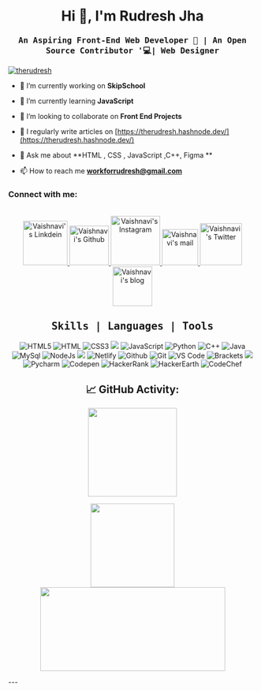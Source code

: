 <h1 align="center">Hi 👋, I'm Rudresh Jha</h1>

<h3 align="center"><samp> An Aspiring Front-End Web Developer 🤖 | An Open Source Contributor '💻| Web Designer</samp></h4></p>
<p align="left"> <a href="https://twitter.com/therudresh" target="blank"><img src="https://img.shields.io/twitter/follow/therudresh?logo=twitter&style=for-the-badge" alt="therudresh" /></a> </p>

- 🔭 I’m currently working on **SkipSchool**

- 🌱 I’m currently learning **JavaScript**

- 👯 I’m looking to collaborate on **Front End Projects**

- 📝 I regularly write articles on [https://therudresh.hashnode.dev/](https://therudresh.hashnode.dev/)

- 💬 Ask me about **HTML , CSS , JavaScript ,C++, Figma **

- 📫 How to reach me **workforrudresh@gmail.com**

   
<h3 align="left">Connect with me:</h3>
<br>
<div align="center">
<a href="https://www.linkedin.com/in/therudreshkumar/">
  <img alt="Vaishnavi's Linkdein"  width="90px" src="https://img.shields.io/badge/Linkedin-0A66C2?style=for-the-badge&logo=Linkedin&logoColor=white" />
</a>

<a href="https://github.com/rudreshh7">
  <img alt="Vaishnavi's Github" width="80px" src="https://img.shields.io/badge/Github-181717?style=for-the-badge&logo=Github&logoColor=white" />
</a>

<a href="https://www.instagram.com/rahul.codes">
  <img alt="Vaishnavi's Instagram" width="100px" src="https://img.shields.io/badge/Instagram-E4405F?style=for-the-badge&logo=instagram&logoColor=white" />
</a>
 
<a href="mailto:rudreshjha18@gmail.com">
  <img alt="Vaishnavi's mail" width="73px" src="https://img.shields.io/badge/Gmail-c14438?style=for-the-badge&logo=Gmail&logoColor=white" />
</a>

<a href="https://twitter.com/TheRudresh">
  <img  alt="Vaishnavi's Twitter" width="85px" src="https://img.shields.io/badge/Twitter-1da1f2?style=for-the-badge&logo=Twitter&logoColor=white" />
  </a>

<a href="https://hashnode.com/@therudresh">
  <img alt="Vaishnavi's blog" width="80px" src="https://img.shields.io/badge/Medium-c14438?style=for-the-badge&logo=Medium&logoColor=white" />
</a>

</div>



<div align="center"><h2><b><samp>Skills | Languages | Tools</samp></b></h2></div>
<div align="center">

![HTML5](https://img.shields.io/badge/HTML5-E34F26?style=for-the-badge&logo=html5&logoColor=white) ![HTML](https://img.shields.io/badge/HTML-239120?style=for-the-badge&logo=html5&logoColor=white) ![CSS3](https://img.shields.io/badge/CSS3-1572B6?style=for-the-badge&logo=css3&logoColor=white ) ![](https://img.shields.io/badge/CSS-239120?&style=for-the-badge&logo=css3&logoColor=white) ![JavaScript](https://img.shields.io/badge/JavaScript-F7DF1E?style=for-the-badge&logo=javascript&logoColor=black ) ![Python](https://img.shields.io/badge/Python-14354C?style=for-the-badge&logo=python&logoColor=white ) ![C++](https://img.shields.io/badge/C%2B%2B-00599C?style=for-the-badge&logo=c%2B%2B&logoColor=white ) ![Java](https://img.shields.io/badge/Java-ED8B00?style=for-the-badge&logo=java&logoColor=white ) ![MySql](https://img.shields.io/badge/MySQL-00000F?style=for-the-badge&logo=mysql&logoColor=white ) ![NodeJs](https://img.shields.io/badge/Node.js-339933?style=for-the-badge&logo=nodedotjs&logoColor=white) ![](https://img.shields.io/badge/Bootstrap-563D7C?style=for-the-badge&logo=bootstrap&logoColor=white) ![Netlify](https://img.shields.io/badge/Netlify-00C7B7?style=for-the-badge&logo=netlify&logoColor=white ) ![Github](https://img.shields.io/badge/Github-black?style=for-the-badge&logo=github&logoColor=white ) ![Git](https://img.shields.io/badge/Git-e84e31?style=for-the-badge&logo=git&logoColor=white ) ![VS Code](https://img.shields.io/badge/Visual_Studio_Code-3ea6eb?style=for-the-badge&logo=Visual-Studio-Code&logoColor=white ) ![Brackets](https://img.shields.io/badge/Brackets-2b2e40?style=for-the-badge&logo=brackets&logoColor=white ) ![](https://img.shields.io/badge/Brave-FF1B2D?style=for-the-badge&logo=Brave&logoColor=white) ![Pycharm](https://img.shields.io/badge/PyCharm-000000.svg?&style=for-the-badge&logo=PyCharm&logoColor=white) ![Codepen](https://img.shields.io/badge/Codepen-000000?style=for-the-badge&logo=codepen&logoColor=white) ![HackerRank](https://img.shields.io/badge/-Hackerrank-2EC866?style=for-the-badge&logo=HackerRank&logoColor=white) ![HackerEarth](https://img.shields.io/badge/HackerEarth-%232C3454.svg?&style=for-the-badge&logo=HackerEarth&logoColor=Blue) ![CodeChef](https://img.shields.io/badge/-CodeChef-5B4638?style=for-the-badge&logo=CodeChef&logoColor=white)

</div>


<div align="center">
 <h2>📈 GitHub Activity:</h2>
   
  <p align="center"> <img height="180px"  src="https://github-readme-stats.vercel.app/api?username=rudreshh7&show_icons=true&theme=react">
  <p align="center">
  <img height="170px" src="https://github-readme-streak-stats.herokuapp.com/?user=rudreshh7&theme=react" />
  <img height="170px" width='375px' src="https://github-readme-stats.vercel.app/api/top-langs/?username=rudreshh7&layout=compact&theme=react" />

</p>
</div>
---
